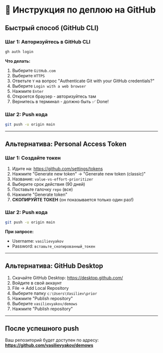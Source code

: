 # 🚀 Инструкция по деплою на GitHub

## Быстрый способ (GitHub CLI)

### Шаг 1: Авторизуйтесь в GitHub CLI
```bash
gh auth login
```

**Что делать:**
1. Выберите `GitHub.com`
2. Выберите `HTTPS`
3. Ответьте `Y` на вопрос "Authenticate Git with your GitHub credentials?"
4. Выберите `Login with a web browser`
5. Нажмите `Enter`
6. Откроется браузер - авторизуйтесь там
7. Вернитесь в терминал - должно быть ✅ Done!

### Шаг 2: Push кода
```bash
git push -u origin main
```

---

## Альтернатива: Personal Access Token

### Шаг 1: Создайте токен
1. Идите на: https://github.com/settings/tokens
2. Нажмите "Generate new token" → "Generate new token (classic)"
3. Название: `value-vs-effort-prioritizer`
4. Выберите срок действия (90 дней)
5. Поставьте галочку `repo` (все)
6. Нажмите "Generate token"
7. **СКОПИРУЙТЕ ТОКЕН** (он показывается только один раз!)

### Шаг 2: Push кода
```bash
git push -u origin main
```

**При запросе:**
- Username: `vasilievyakov`
- Password: `вставьте_скопированный_токен`

---

## Альтернатива: GitHub Desktop

1. Скачайте GitHub Desktop: https://desktop.github.com/
2. Войдите в свой аккаунт
3. File → Add Local Repository
4. Выберите папку `c:\Users\Vasiliev\prior`
5. Нажмите "Publish repository"
6. Выберите `vasilievyakov/demows`
7. Нажмите "Publish repository"

---

## После успешного push

Ваш репозиторий будет доступен по адресу:
**https://github.com/vasilievyakov/demows**


